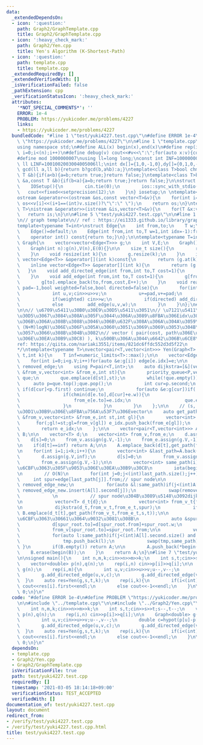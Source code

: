 ```yaml
---
data:
  _extendedDependsOn:
  - icon: ':question:'
    path: Graph2/GraphTemplate.cpp
    title: Graph2/GraphTemplate.cpp
  - icon: ':heavy_check_mark:'
    path: Graph2/Yen.cpp
    title: Yen's Algorithm (K-Shortest-Path)
  - icon: ':question:'
    path: template.cpp
    title: template.cpp
  _extendedRequiredBy: []
  _extendedVerifiedWith: []
  _isVerificationFailed: false
  _pathExtension: cpp
  _verificationStatusIcon: ':heavy_check_mark:'
  attributes:
    '*NOT_SPECIAL_COMMENTS*': ''
    ERROR: 1e-4
    PROBLEM: https://yukicoder.me/problems/4227
    links:
    - https://yukicoder.me/problems/4227
  bundledCode: "#line 1 \"test/yuki4227.test.cpp\"\n#define ERROR 1e-4\n#define PROBLEM\
    \ \"https://yukicoder.me/problems/4227\"\n\n#line 1 \"template.cpp\"\n#include<bits/stdc++.h>\n\
    using namespace std;\n#define ALL(x) begin(x),end(x)\n#define rep(i,n) for(int\
    \ i=0;i<(n);i++)\n#define debug(v) cout<<#v<<\":\";for(auto x:v){cout<<x<<' ';}cout<<endl;\n\
    #define mod 1000000007\nusing ll=long long;\nconst int INF=1000000000;\nconst\
    \ ll LINF=1001002003004005006ll;\nint dx[]={1,0,-1,0},dy[]={0,1,0,-1};\n// ll\
    \ gcd(ll a,ll b){return b?gcd(b,a%b):a;}\ntemplate<class T>bool chmax(T &a,const\
    \ T &b){if(a<b){a=b;return true;}return false;}\ntemplate<class T>bool chmin(T\
    \ &a,const T &b){if(b<a){a=b;return true;}return false;}\n\nstruct IOSetup{\n\
    \    IOSetup(){\n        cin.tie(0);\n        ios::sync_with_stdio(0);\n     \
    \   cout<<fixed<<setprecision(12);\n    }\n} iosetup;\n \ntemplate<typename T>\n\
    ostream &operator<<(ostream &os,const vector<T>&v){\n    for(int i=0;i<(int)v.size();i++)\
    \ os<<v[i]<<(i+1==(int)v.size()?\"\":\" \");\n    return os;\n}\ntemplate<typename\
    \ T>\nistream &operator>>(istream &is,vector<T>&v){\n    for(T &x:v)is>>x;\n \
    \   return is;\n}\n\n#line 5 \"test/yuki4227.test.cpp\"\n\n#line 1 \"Graph2/GraphTemplate.cpp\"\
    \n// graph template\n// ref : https://ei1333.github.io/library/graph/graph-template.cpp\n\
    template<typename T=int>\nstruct Edge{\n    int from,to;\n    T w;\n    int idx;\n\
    \    Edge()=default;\n    Edge(int from,int to,T w=1,int idx=-1):from(from),to(to),w(w),idx(idx){}\n\
    \    operator int() const{return to;}\n};\n\ntemplate<typename T=int>\nstruct\
    \ Graph{\n    vector<vector<Edge<T>>> g;\n    int V,E;\n    Graph()=default;\n\
    \    Graph(int n):g(n),V(n),E(0){}\n\n    size_t size(){\n        return g.size();\n\
    \    }\n    void resize(int k){\n        g.resize(k);\n    }\n    inline const\
    \ vector<Edge<T>> &operator[](int k)const{\n        return (g.at(k));\n    }\n\
    \    inline vector<Edge<T>> &operator[](int k){\n        return (g.at(k));\n \
    \   }\n    void add_directed_edge(int from,int to,T cost=1){\n        g[from].emplace_back(from,to,cost,E++);\n\
    \    }\n    void add_edge(int from,int to,T cost=1){\n        g[from].emplace_back(from,to,cost,E);\n\
    \        g[to].emplace_back(to,from,cost,E++);\n    }\n    void read(int m,int\
    \ pad=-1,bool weighted=false,bool directed=false){\n        for(int i=0;i<m;i++){\n\
    \            int u,v;cin>>u>>v;\n            u+=pad,v+=pad;\n            T w=T(1);\n\
    \            if(weighted) cin>>w;\n            if(directed) add_directed_edge(u,v,w);\n\
    \            else         add_edge(u,v,w);\n        }\n    }\n};\n#line 2 \"Graph2/Yen.cpp\"\
    \n\n// \u6709\u5411\u30B0\u30E9\u30D5\u5411\u3051\n// \u7121\u5411\u30B0\u30E9\
    \u30D5\u3067\u3084\u308A\u305F\u3044\u306A\u3089\u8FBA\u306Eidx\u304C\u72EC\u7ACB\
    \u306B\u306A\u308B\u3088\u3046\u306B\u632F\u308A\u306A\u304A\u3059\n// O(KN *\
    \ (N+M)logN)\u306E\u306F\u305A\u3060\u3051\u3069\u3069\u3053\u304B\u60AA\u5316\
    \u3057\u3066\u308B\u304B\u3082\n// vector ( pair(cost, path\u306E\u8FBA\u756A\u53F7\
    \u306E\u30EA\u30B9\u30C8) ), k\u500B\u306A\u3044\u6642\u306B\u6CE8\u610F\n/*\n\
    ref: https://qiita.com/nariaki3551/items/821dc6ffdc552d3d5f22\n     https://ei1333.github.io/library/graph/shortest-path/k-shortest-path.cpp\n\
    */\ntemplate<typename T>\nvector<pair<T,vector<int>>> Yen(Graph<T> g,int s,int\
    \ t,int k){\n    T inf=numeric_limits<T>::max();\n\n    vector<Edge<T>> edge(g.E);\n\
    \    for(int i=0;i<g.V;i++)for(auto &e:g[i]) edge[e.idx]=e;\n\n    unordered_set<int>\
    \ removed_edge;\n    using P=pair<T,int>;\n    auto dijkstra=[&](vector<T> &d,vector<int>\
    \ &from_v,vector<int> &from_e,int st){\n        priority_queue<P,vector<P>,greater<P>>\
    \ que;\n        que.emplace(d[st],st);\n        while(!que.empty()){\n       \
    \     auto p=que.top();que.pop();\n            int cur=p.second;\n           \
    \ if(d[cur]<p.first) continue;\n            for(auto &e:g[cur])if(!removed_edge.count(e.idx)){\n\
    \                if(chmin(d[e.to],d[cur]+e.w)){\n                    from_v[e.to]=cur;\n\
    \                    from_e[e.to]=e.idx;\n                    que.emplace(d[e.to],e.to);\n\
    \                }\n            }\n        }\n    };\n\n    // (s, t)\u3078\u306E\
    \u30D1\u30B9\u306E\u8FBA\u756A\u53F7\u306Evector\n    auto get_path=[&](vector<int>\
    \ &from_v,vector<int> &from_e,int st,int gl){\n        vector<int> e_idx;\n  \
    \      for(;gl!=st;gl=from_v[gl]) e_idx.push_back(from_e[gl]);\n        reverse(begin(e_idx),end(e_idx));\n\
    \        return e_idx;\n    };\n\n    vector<pair<T,vector<int>>> A;\n    set<pair<T,vector<int>>>\
    \ B;\n\n    vector<T> d;\n    vector<int> from_v,from_e;\n    d.assign(g.V,inf);\n\
    \    d[s]=0;\n    from_v.assign(g.V,-1);\n    from_e.assign(g.V,-1);\n    dijkstra(d,from_v,from_e,s);\n\
    \n    if(d[t]==inf) return A;\n\n    A.emplace_back(d[t],get_path(from_v,from_e,s,t));\n\
    \n    for(int i=1;i<k;i++){\n        vector<int> &last_path=A.back().second;\n\
    \        d.assign(g.V,inf);\n        d[s]=0;\n        from_v.assign(g.V,-1);\n\
    \        from_e.assign(g.V,-1);\n\n        vector<int> same_path(i); // last path\u306B\
    \u6CBF\u3063\u305F\u9053\u306E\u30EA\u30B9\u30C8\n        iota(begin(same_path),end(same_path),0);\n\
    \n        // O(N)\n        for(int j=0;j<(int)last_path.size();j++){\n       \
    \     int spur=edge[last_path[j]].from;// spur node\n\n            unordered_set<int>\
    \ removed_edge_new;\n            for(auto &l:same_path)if(j<(int)A[l].second.size())\
    \ removed_edge_new.insert(A[l].second[j]);\n            swap(removed_edge,removed_edge_new);\n\
    \            \n            // spur node\u304B\u3089\u5148\u3092dijkstra\u3059\u308B\
    \n            vector<T> d_t{d};\n            vector<int> from_v_t{from_v},from_e_t{from_e};\n\
    \n            dijkstra(d_t,from_v_t,from_e_t,spur);\n            if(d_t[t]<inf)\
    \ B.emplace(d_t[t],get_path(from_v_t,from_e_t,s,t));\n\n            // last path\u306B\
    \u6CBF\u3063\u30661\u3064\u9032\u3081\u308B\n            auto &spur_root=edge[last_path[j]];\n\
    \            d[spur_root.to]=d[spur_root.from]+spur_root.w;\n            from_e[spur_root.to]=spur_root.idx;\n\
    \            from_v[spur_root.to]=spur_root.from;\n\n            vector<int> tmp;\n\
    \            for(auto l:same_path)if(j<(int)A[l].second.size() and A[l].second[j]==last_path[j])\n\
    \                tmp.push_back(l);\n            swap(tmp,same_path);\n       \
    \ }\n        if(B.empty()) return A;\n\n        A.push_back(*begin(B));\n    \
    \    B.erase(begin(B));\n    }\n    return A;\n}\n#line 7 \"test/yuki4227.test.cpp\"\
    \n\nsigned main(){\n    int n,m,k;cin>>n>>m>>k;\n    int s,t;cin>>s>>t;s--,t--;\n\
    \    vector<double> p(n),q(n);\n    rep(i,n) cin>>p[i]>>q[i];\n\n    Graph<double>\
    \ g(n);\n    rep(i,m){\n        int u,v;cin>>u>>v;u--,v--;\n        double c=hypot(p[u]-p[v],q[u]-q[v]);\n\
    \        g.add_directed_edge(u,v,c);\n        g.add_directed_edge(v,u,c);\n  \
    \  }\n    auto res=Yen(g,s,t,k);\n    rep(i,k){\n        if(i<(int)res.size())\
    \ cout<<res[i].first<<endl;\n        else cout<<-1<<endl;\n    }\n\n    return\
    \ 0;\n}\n"
  code: "#define ERROR 1e-4\n#define PROBLEM \"https://yukicoder.me/problems/4227\"\
    \n\n#include \"../template.cpp\"\n\n#include \"../Graph2/Yen.cpp\"\n\nsigned main(){\n\
    \    int n,m,k;cin>>n>>m>>k;\n    int s,t;cin>>s>>t;s--,t--;\n    vector<double>\
    \ p(n),q(n);\n    rep(i,n) cin>>p[i]>>q[i];\n\n    Graph<double> g(n);\n    rep(i,m){\n\
    \        int u,v;cin>>u>>v;u--,v--;\n        double c=hypot(p[u]-p[v],q[u]-q[v]);\n\
    \        g.add_directed_edge(u,v,c);\n        g.add_directed_edge(v,u,c);\n  \
    \  }\n    auto res=Yen(g,s,t,k);\n    rep(i,k){\n        if(i<(int)res.size())\
    \ cout<<res[i].first<<endl;\n        else cout<<-1<<endl;\n    }\n\n    return\
    \ 0;\n}\n"
  dependsOn:
  - template.cpp
  - Graph2/Yen.cpp
  - Graph2/GraphTemplate.cpp
  isVerificationFile: true
  path: test/yuki4227.test.cpp
  requiredBy: []
  timestamp: '2021-03-05 18:14:18+09:00'
  verificationStatus: TEST_ACCEPTED
  verifiedWith: []
documentation_of: test/yuki4227.test.cpp
layout: document
redirect_from:
- /verify/test/yuki4227.test.cpp
- /verify/test/yuki4227.test.cpp.html
title: test/yuki4227.test.cpp
---
```

